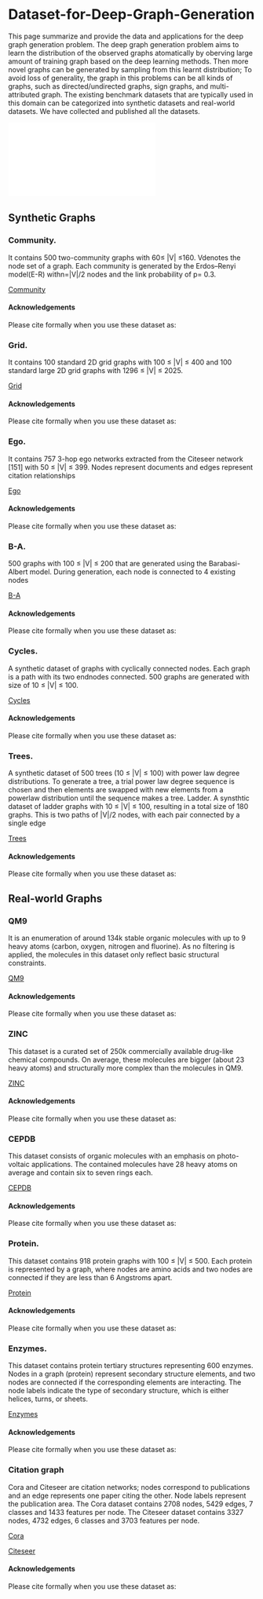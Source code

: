 # Dataset-for-Deep-Graph-Generation
This page summarize and provide the data and applications for the deep graph generation problem. The deep graph generation problem aims to learn the distribution of the observed graphs atomatically by oberving large amount of training graph based on the deep learning methods. Then more novel graphs can be generated by sampling from this learnt distribution; To avoid loss of generality, the graph in this problems can be all kinds of graphs, such as directed/undirected graphs, sign graphs, and multi-attributed graph. The existing benchmark datasets that are typically used in this domain can be categorized into synthetic datasets and real-world datasets. We have collected and published all  the datasets.

![image_text](images/sequence-generation.pdf "Deep Graph Generation") 

## Synthetic Graphs

### Community.   
It contains 500 two-community graphs with 60≤ |V| ≤160. Vdenotes the node set of a graph. Each community is generated by the Erdos–Renyi model(E-R) withn=|V|/2 nodes and the link probability of p= 0.3. 

[Community]()

#### Acknowledgements
Please cite formally when you use these dataset as:


### Grid. 
It contains 100 standard 2D grid graphs with 100 ≤ |V| ≤ 400 and 100 standard large 2D grid graphs with 1296 ≤ |V| ≤ 2025.

[Grid]()

#### Acknowledgements
Please cite formally when you use these dataset as:


### Ego. 
It contains 757 3-hop ego networks extracted from the Citeseer network [151] with 50 ≤ |V| ≤ 399. Nodes represent documents and edges represent citation relationships

[Ego]()

#### Acknowledgements
Please cite formally when you use these dataset as:


### B-A. 
500 graphs with 100 ≤ |V| ≤ 200 that are generated using the Barabasi-Albert model. During generation, each node is connected to 4 existing nodes

[B-A]()

#### Acknowledgements
Please cite formally when you use these dataset as:


### Cycles. 
A synthetic dataset of graphs with cyclically connected nodes. Each graph is a path with its two endnodes connected. 500 graphs are generated with size of 10 ≤ |V| ≤ 100.

[Cycles]()

#### Acknowledgements
Please cite formally when you use these dataset as:


### Trees. 
A synthetic dataset of 500 trees (10 ≤ |V| ≤ 100) with power law degree distributions. To generate a tree, a trial power law degree sequence is chosen and then elements are swapped with new elements from a powerlaw distribution until the sequence makes a tree. Ladder. A synsthtic dataset of ladder graphs with 10 ≤ |V| ≤ 100, resulting in a total size of 180 graphs. This is two paths of |V|/2 nodes, with each pair connected by a single edge

[Trees]()

#### Acknowledgements
Please cite formally when you use these dataset as:


## Real-world Graphs

### QM9
It is an enumeration of around 134k stable organic molecules with up to 9 heavy atoms (carbon, oxygen, nitrogen and fluorine). As no filtering is applied, the molecules in this dataset only reflect basic structural constraints.

[QM9]()

#### Acknowledgements
Please cite formally when you use these dataset as:


### ZINC 
This dataset is a curated set of 250k commercially available drug-like chemical compounds. On average, these molecules are bigger (about 23 heavy atoms) and structurally more complex than the molecules in QM9.

[ZINC]()

#### Acknowledgements
Please cite formally when you use these dataset as:


### CEPDB
This dataset consists of organic molecules with an emphasis on photo-voltaic applications. The contained molecules have 28 heavy atoms on average and contain six to seven rings each.

[CEPDB]()

#### Acknowledgements
Please cite formally when you use these dataset as:


### Protein. 
This dataset contains 918 protein graphs with 100 ≤ |V| ≤ 500. Each protein is represented by a graph, where nodes are amino acids and two nodes are connected if they are less than 6 Angstroms apart.

[Protein]()

#### Acknowledgements
Please cite formally when you use these dataset as:


### Enzymes.
This dataset contains protein tertiary structures representing 600 enzymes. Nodes in a graph (protein) represent secondary structure elements, and two nodes are connected if the corresponding elements are interacting. The node labels indicate the type of secondary structure, which is either helices, turns, or sheets.

[Enzymes]()

#### Acknowledgements
Please cite formally when you use these dataset as:


### Citation graph
Cora and Citeseer are citation networks; nodes correspond to publications and an edge represents one paper citing the other. Node labels represent the publication area. The Cora dataset contains 2708 nodes, 5429 edges, 7 classes and 1433 features per node. The Citeseer dataset contains 3327 nodes, 4732 edges, 6 classes and 3703 features per node.

[Cora]()

[Citeseer]()

#### Acknowledgements
Please cite formally when you use these dataset as:
